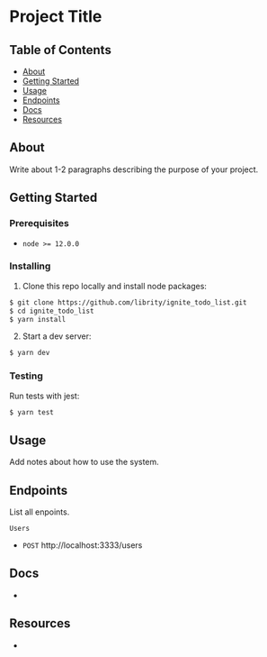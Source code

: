 # Project Title

## Table of Contents

- [About](#about)
- [Getting Started](#getting_started)
- [Usage](#usage)
- [Endpoints](#endpoints)
- [Docs](#docs)
- [Resources](#resources)

## About <a name = "about"></a>

Write about 1-2 paragraphs describing the purpose of your project.

## Getting Started <a name = "getting_started"></a>

### Prerequisites

- `node >= 12.0.0`

### Installing

1. Clone this repo locally and install node packages:

```bash
$ git clone https://github.com/librity/ignite_todo_list.git
$ cd ignite_todo_list
$ yarn install
```

2. Start a dev server:

```bash
$ yarn dev
```

### Testing

Run tests with jest:

```bash
$ yarn test
```

## Usage <a name = "usage"></a>

Add notes about how to use the system.

## Endpoints <a name = "endpoints"></a>

List all enpoints.

`Users`

- `POST` http://localhost:3333/users

## Docs <a name = "docs"></a>

-

## Resources <a name = "resources"></a>

-
